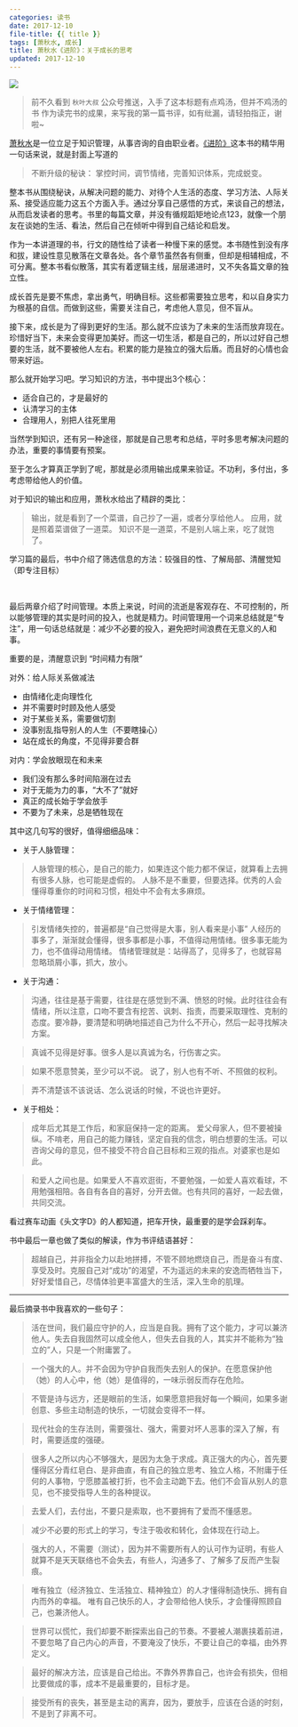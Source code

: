 ```yaml
---
categories: 读书
date: 2017-12-10
file-title: {{ title }}
tags: [萧秋水, 成长]
title: 萧秋水《进阶》：关于成长的思考
updated: 2017-12-10
---
```

![](https://xiaweiss.com/images/20171210.png)

> 前不久看到 `秋叶大叔` 公众号推送，入手了这本标题有点鸡汤，但并不鸡汤的书
> 作为读完书的成果，来写我的第一篇书评，如有纰漏，请轻拍指正，谢啦~

<!-- more -->

[萧秋水][1]是一位立足于知识管理，从事咨询的自由职业者。[《进阶》][2]这本书的精华用一句话来说，就是封面上写道的

> 不断升级的秘诀： 掌控时间，调节情绪，完善知识体系，完成蜕变。

整本书从围绕秘诀，从解决问题的能力、对待个人生活的态度、学习方法、人际关系、接受适应能力这五个方面入手。通过分享自己感悟的方式，来谈自己的想法，从而启发读者的思考。书里的每篇文章，并没有循规蹈矩地论点123，就像一个朋友在谈她的生活、看法，然后自己在倾听中得到自己结论和启发。

作为一本讲道理的书，行文的随性给了读者一种慢下来的感觉。本书随性到没有序和拔，建设性意见散落在文章各处。各个章节虽然各有侧重，但却是相辅相成，不可分离。整本书看似散落，其实有着逻辑主线，层层递进时，又不失各篇文章的独立性。

成长首先是要不焦虑，拿出勇气，明确目标。这些都需要独立思考，和以自身实力为根基的自信。而做到这些，需要关注自己，考虑他人意见，但不盲从。

接下来，成长是为了得到更好的生活。那么就不应该为了未来的生活而放弃现在。珍惜好当下，未来会变得更加美好。而这一切生活，都是自己的，所以过好自己想要的生活，就不要被他人左右。积累的能力是独立的强大后盾。而且好的心情也会带来好运。

那么就开始学习吧。学习知识的方法，书中提出3个核心：
* 适合自己的，才是最好的
* 认清学习的主体
* 合理用人，别把人往死里用

当然学到知识，还有另一种途径，那就是自己思考和总结，平时多思考解决问题的办法，重要的事情要有预案。

至于怎么才算真正学到了呢，那就是必须用输出成果来验证。不功利，多付出，多考虑带给他人的价值。

对于知识的输出和应用，萧秋水给出了精辟的类比：

> 输出，就是看到了一个菜谱，自己抄了一遍，或者分享给他人。
> 应用，就是照着菜谱做了一道菜。
> 知识不是一道菜，不是别人端上来，吃了就饱了。

学习篇的最后，书中介绍了筛选信息的方法：较强目的性、了解局部、清醒觉知（即专注目标）

<br>

最后两章介绍了时间管理。本质上来说，时间的流逝是客观存在、不可控制的，所以能够管理的其实是时间的投入，也就是精力。时间管理用一个词来总结就是“专注”，用一句话总结就是：减少不必要的投入，避免把时间浪费在无意义的人和事。

重要的是，清醒意识到 “时间精力有限”

对外：给人际关系做减法
* 由情绪化走向理性化
* 并不需要时时顾及他人感受
* 对于某些关系，需要做切割
* 没事别乱指导别人的人生（不要瞎操心）
* 站在成长的角度，不见得非要合群

对内：学会放眼现在和未来
* 我们没有那么多时间陷溺在过去
* 对于无能为力的事，“大不了”就好
* 真正的成长始于学会放手
* 不要为了未来，总是牺牲现在

其中这几句写的很好，值得细细品味：

* 关于人脉管理：

> 人脉管理的核心，是自己的能力，如果连这个能力都不保证，就算看上去拥有很多人脉，也可能是虚假的。
> 人脉不是不重要，但要选择。优秀的人会懂得尊重你的时间和习惯，相处中不会有太多麻烦。

* 关于情绪管理：

> 引发情绪失控的，普遍都是“自己觉得是大事，别人看来是小事”
> 人经历的事多了，渐渐就会懂得，很多事都是小事，不值得动用情绪。很多事无能为力，也不值得动用情绪。
> 情绪管理就是：站得高了，见得多了，也就容易忽略琐屑小事，抓大，放小。

* 关于沟通：

> 沟通，往往是基于需要，往往是在感觉到不满、愤怒的时候。此时往往会有情绪，所以注意，口吻不要含有挖苦、讽刺、指责，而要采取理性、克制的态度。要冷静，要清楚和明确地描述自己为什么不开心，然后一起寻找解决方案。

> 真诚不见得是好事。很多人是以真诚为名，行伤害之实。

> 如果不愿意赞美，至少可以不说。
> 说了，别人也有不听、不照做的权利。

> 弄不清楚该不该说话、怎么说话的时候，不说也许更好。

* 关于相处：

> 成年后尤其是工作后，和家庭保持一定的距离。
> 爱父母家人，但不要被操纵。不啃老，用自己的能力赚钱，坚定自我的信念，明白想要的生活。可以咨询父母的意见，但不接受不符合自己目标和三观的指点。对婆家也是如此。

> 和爱人之间也是。如果爱人不喜欢逛街，不要勉强，一如爱人喜欢看球，不用勉强相陪。各自有各自的喜好，分开去做。也有共同的喜好，一起去做，共同交流。

看过赛车动画《头文字D》的人都知道，把车开快，最重要的是学会踩刹车。

书中最后一章也做了类似的解读，作为书评结语甚好：

> 超越自己，并非指全力以赴地拼搏，不管不顾地燃烧自己，而是奋斗有度、享受及时。克服自己对“成功”的渴望，不为遥远的未来的安逸而牺牲当下，好好爱惜自己，尽情体验更丰富盛大的生活，深入生命的肌理。


---

最后摘录书中我喜欢的一些句子：

> 活在世间，我们最应守护的人，应当是自我。拥有了这个能力，才可以兼济他人。失去自我固然可以成全他人，但失去自我的人，其实并不能称为“独立的”人，只是一个附庸罢了。

> 一个强大的人。并不会因为守护自我而失去别人的保护。在愿意保护他（她）的人心中，他（她）是值得的，一味示弱反而存在危险。

> 不管是诗与远方，还是眼前的生活，如果愿意把我好每一个瞬间，如果多谢创意、多些主动制造的快乐，一切就会变得不一样。

> 现代社会的生存法则，需要强壮、强大，需要对坏人恶事的深入了解，有时，需要适度的强硬。

> 很多人之所以内心不够强大，是因为太急于求成。真正强大的内心，首先要懂得区分青红皂白、是非曲直，有自己的独立思考、独立人格，不附庸于任何的人事物，宁愿膝盖被打折，也不会主动跪下去。他们不会盲从别人的意见，也不接受指导人生的各种提议。

> 去爱人们，去付出，不要只是索取，也不要拥有了爱而不懂感恩。

> 减少不必要的形式上的学习，专注于吸收和转化，会体现在行动上。

> 强大的人，不需要（测试），因为并不需要所有人的认可作为证明，有些人就算不是天天联络也不会失去，有些人，沟通多了、了解多了反而产生裂痕。

> 唯有独立（经济独立、生活独立、精神独立）的人才懂得制造快乐、拥有自内而外的幸福。
> 唯有自己快乐的人，才会带给他人快乐，才会懂得照顾自己，也兼济他人。

> 世界可以慌忙，我们却要不断探索出自己的节奏。不要被人潮裹挟着前进，不要忽略了自己内心的声音，不要淹没了快乐，不要让自己的幸福，由外界定义。

> 最好的解决方法，应该是自己给出。不靠外界靠自己，也许会有损失，但相比要做成的事，成本不是最重要的，目标才是。

> 接受所有的丧失，甚至是主动的离弃，因为，要放手，应该在合适的时刻，不是到了非离不可。


[1]: https://www.douban.com/people/qsxiao/
[2]: https://book.douban.com/subject/27135370/
